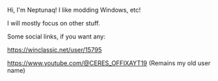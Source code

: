 Hi, I'm Neptunaq! I like modding Windows, etc!

I will mostly focus on other stuff.

Some social links, if you want any:

https://winclassic.net/user/15795

https://www.youtube.com/@CERES_OFFIXAYT19 (Remains my old user name)
